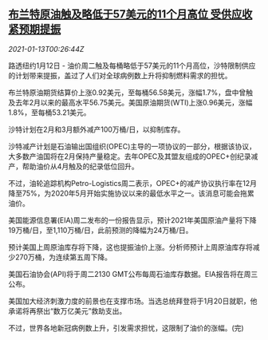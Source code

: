 <!--1610500994000-->
[布兰特原油触及略低于57美元的11个月高位 受供应收紧预期提振](https://cn.reuters.com/article/brent-close-0112-tues-idCNKBS29I019)
------

<div><i>2021-01-13T00:26:44Z</i></div><p>路透纽约1月12日 - 油价周二触及每桶略低于57美元的11个月高位，沙特限制供应的计划带来提振，盖过了人们对全球病例数上升将抑制燃料需求的担忧。</p><p>布兰特原油期货结算价上涨0.92美元，至每桶56.58美元，涨幅1.7%，盘中曾触及去年2月以来的最高水平56.75美元。美国原油期货(WTI)上涨0.96美元，涨幅1.8%，至每桶53.21美元。</p><p>沙特计划在2月和3月额外减产100万桶/日，以抑制库存。</p><p>沙特减产计划是石油输出国组织(OPEC)主导的一项协议的一部分，根据该协议，大多数产油国将在2月保持产量稳定。去年OPEC及其盟友组成的OPEC+创纪录减产，帮助油价从4月触及的纪录低位回升。</p><p>不过，油轮追踪机构Petro-Logistics周二表示，OPEC+的减产协议执行率在12月降至75%，为2020年5月开始实施协议以来的最低水平之一。该消息可能会拖累油价。</p><p>美国能源信息署(EIA)周二发布的一份报告显示，预计2021年美国原油产量将下降19万桶/日，至1,110万桶/日，此前预测的降幅为24万桶/日。</p><p>预计美国上周原油库存将下降，这也提振油价上涨。分析师预计上周原油库存将减少270万桶，为连续第五周下降。</p><p>美国石油协会(API)将于周二2130 GMT公布每周石油库存数据。EIA报告将在周三公布。</p><p>美国加大经济刺激力度的前景也在支撑市场。当选总统拜登将于1月20日就职，他承诺将再祭出“数万亿美元”救助支出。</p><p>不过，世界各地新冠病例数上升，引发需求担忧，这限制了油价的涨幅。(完)</p>
